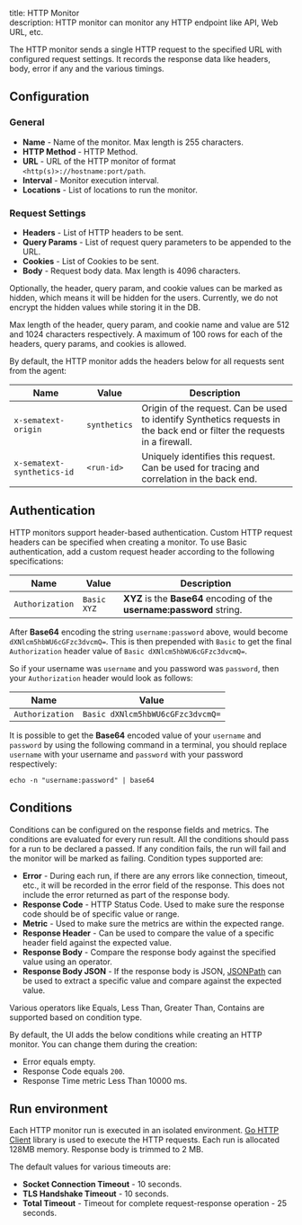 title: HTTP Monitor  
description: HTTP monitor can monitor any HTTP endpoint like API, Web URL, etc.

The HTTP monitor sends a single HTTP request to the specified URL with configured request settings. It records the response data like headers, body, error if any and the various timings.

## Configuration

### General

*   **Name** - Name of the monitor. Max length is 255 characters.
*   **HTTP Method** - HTTP Method.
*   **URL** - URL of the HTTP monitor of format `<http(s)>://hostname:port/path`.
*   **Interval** - Monitor execution interval.
*   **Locations** - List of locations to run the monitor.

### Request Settings

*   **Headers** - List of HTTP headers to be sent.
*   **Query Params** - List of request query parameters to be appended to the URL.
*   **Cookies** - List of Cookies to be sent.
*   **Body** - Request body data. Max length is 4096 characters.

Optionally, the header, query param, and cookie values can be marked as hidden, which means it will be hidden for the users. Currently, we do not encrypt the hidden values while storing it in the DB.

Max length of the header, query param, and cookie name and value are 512 and 1024 characters respectively. A maximum of 100 rows for each of the headers, query params, and cookies is allowed.

By default, the HTTP monitor adds the headers below for all requests sent from the agent:

| Name | Value | Description |
| --- | --- | --- |
| `x-sematext-origin` | `synthetics` | Origin of the request. Can be used to identify Synthetics requests in the back end or filter the requests in a firewall. |
| `x-sematext-synthetics-id` | `<run-id>` | Uniquely identifies this request. Can be used for tracing and correlation in the back end. |

## Authentication
HTTP monitors support header-based authentication. Custom HTTP request headers can be specified when creating a monitor. To use Basic authentication, add a custom request header according to the following specifications:

| Name | Value | Description |
| --- | --- | --- |
| `Authorization` | `Basic XYZ` | **XYZ** is the **Base64** encoding of the **username:password** string. |


After **Base64** encoding the string `username:password` above, would become `dXNlcm5hbWU6cGFzc3dvcmQ=`. This is then prepended with `Basic` to get the final `Authorization` header value of `Basic dXNlcm5hbWU6cGFzc3dvcmQ=`.

So if your username was `username` and you password was `password`, then your `Authorization` header would look as follows:

| Name | Value |
| --- | --- |
| `Authorization` | `Basic dXNlcm5hbWU6cGFzc3dvcmQ=` |


It is possible to get the **Base64** encoded value of your `username` and `password` by using the following command in a terminal, you should replace `username` with your username and `password` with your password respectively:
```
echo -n "username:password" | base64
```

## Conditions

Conditions can be configured on the response fields and metrics. The conditions are evaluated for every run result. All the conditions should pass for a run to be declared a passed. If any condition fails, the run will fail and the monitor will be marked as failing. Condition types supported are:

*   **Error** - During each run, if there are any errors like connection, timeout, etc., it will be recorded in the error field of the response. This does not include the error returned as part of the response body.
*   **Response Code** - HTTP Status Code. Used to make sure the response code should be of specific value or range.
*   **Metric** - Used to make sure the metrics are within the expected range.
*   **Response Header** - Can be used to compare the value of a specific header field against the expected value.
*   **Response Body** - Compare the response body against the specified value using an operator.
*   **Response Body JSON** - If the response body is JSON, [JSONPath](https://github.com/json-path/JsonPath) can be used to extract a specific value and compare against the expected value.

Various operators like Equals, Less Than, Greater Than, Contains are supported based on condition type.

By default, the UI adds the below conditions while creating an HTTP monitor. You can change them during the creation:

*   Error equals empty.
*   Response Code equals `200`.
*   Response Time metric Less Than 10000 ms.

## Run environment

Each HTTP monitor run is executed in an isolated environment. [Go HTTP Client](https://golang.org/pkg/net/http/) library is used to execute the HTTP requests. Each run is allocated 128MB memory. Response body is trimmed to 2 MB.

The default values for various timeouts are:

*   **Socket Connection Timeout** - 10 seconds.
*   **TLS Handshake Timeout** - 10 seconds.
*   **Total Timeout** - Timeout for complete request-response operation - 25 seconds.
